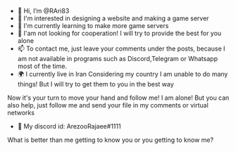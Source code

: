 - 👋 Hi, I’m @RAri83
- 👀 I'm interested in designing a website and making a game server
- 🌱 I'm currently learning to make more game servers
- 💞️ I'am not looking for cooperation! I will try to provide the best for you alone
- 📫 To contact me, just leave your comments under the posts, because I am not available in programs such as Discord,Telegram or Whatsapp most of the time.
- 🌍 I currently live in Iran
Considering my country I am unable to do many things! But I will try to get them to you in the best way

<!--- End of introducing myself --->

Now it's your turn to move your hand and follow me!
I am alone! But you can also help, just follow me and send your file in my comments or virtual networks

- 📌 My discord id: ArezooRajaee#1111

What is better than me getting to know you or you getting to know me?
